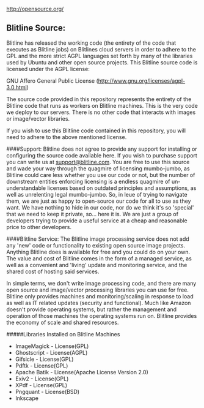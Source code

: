 http://opensource.org/


Blitline Source:
---

Blitline has released the working code (the entirety of the code that executes as Blitline jobs) on Blitlines cloud servers in order to adhere to the GPL and the more strict AGPL languages set forth by many of the libraries used by Ubuntu and other open source projects. This Blitline source code is licensed under the AGPL license:

GNU Affero General Public License (http://www.gnu.org/licenses/agpl-3.0.html)

The source code provided in this repository represents the entirety of the Blitline code that runs as workers on Blitline machines. This is the very code we deploy to our servers. There is no other code that interacts with images or image/vector libraries.

If you wish to use this Blitline code contained in this repository, you will need to adhere to the above mentioned license.

####Support:
Blitline does not agree to provide any support for installing or configuring the source code available here. If you wish to purchase support you can write us at support@blitline.com. You are free to use this source and wade your way through the quagmire of licensing mumbo-jumbo, as Blitline could care less whether you use our code or not, but the number of downstream entities enforcing licensing is a endless quagmire of un-understandable licenses based on outdated principles and assumptions, as well as unrelenting legal mumbo-jumbo. So, in leue of trying to navigate them, we are just as happy to open-source our code for all to use as they want. We have nothing to hide in our code, nor do we think it's so 'special' that we need to keep it private, so... here it is. We are just a group of developers trying to provide a useful service at a cheap and reasonable price to other developers.

####Blitline Service:
The Blitline image processing service does not add any 'new' code or functionality to existing open source image projects. Anything Blitline does is available for free and you could do on your own. The value and cost of Blitline comes in the form of a managed service, as well as a convenient and 'living'  update and monitoring service, and the shared cost of hosting said services.

In simple terms, we don't write image processing code, and there are many open source and image/vector processing libraries you can use for free. Blitline only provides machines and monitoring/scaling in response to load as well as IT related updates (security and functional). Much like Amazon doesn't provide operating systems, but rather the management and operation of those machines the operating systems run on. Blitline provides the economy of scale and shared resources.


#####Libraries Installed on Blitline Machines
- ImageMagick - License(GPL)
- Ghostscript - License(AGPL)
- Gifsicle - License(GPL)
- Pdftk - License(GPL)
- Apache Batik - License(Apache License Version 2.0)
- Exiv2 - License(GPL)
- XPdf - License(GPL)
- Pngquant - License(BSD)
- Inkscape
